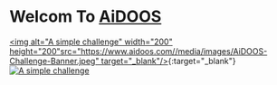 # Welcom To [AiDOOS](www.aidoos.com)
[<img alt="A simple challenge" width="200" height="200"src="https://www.aidoos.com//media/images/AiDOOS-Challenge-Banner.jpeg" target="_blank"/>](https://www.aidoos.com){:target="_blank"}
[![A simple challenge](https://www.aidoos.com//media/images/AiDOOS-Challenge-Banner.jpeg)](https://www.aidoos.com)
